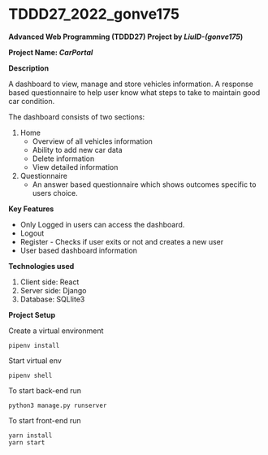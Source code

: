 # TDDD27_2022_gonve175

**Advanced Web Programming (TDDD27) Project by _LiuID-(gonve175_)**

**Project Name:   _CarPortal_**

**Description** 


A dashboard to view, manage and store vehicles information. A response based questionnaire to help user know what steps to take to maintain good car condition. 

The dashboard consists of two sections:

1. Home
    - Overview of all vehicles information
    - Ability to add new car data
    - Delete information 
    - View detailed information  
2. Questionnaire 
    - An answer based questionnaire which shows outcomes specific to users choice.

**Key Features**

- Only Logged in users can access the dashboard.
- Logout
- Register - Checks if user exits or not and creates a new user
- User based dashboard information

**Technologies used**

1. Client side: React 
3. Server side: Django
4. Database: SQLlite3

**Project Setup**


Create a virtual environment

	pipenv install
Start virtual env

	pipenv shell


To start back-end run

	python3 manage.py runserver

To start front-end run

	yarn install
	yarn start




